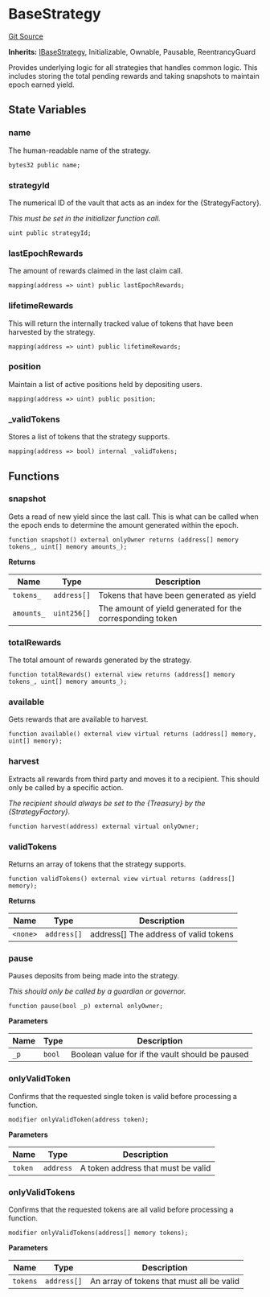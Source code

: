 # BaseStrategy
[Git Source](https://github.com/FloorDAO/floor-v2/blob/fce0c6edadd90eef36eb24d13cfb5b386eeb9d00/src/contracts/strategies/BaseStrategy.sol)

**Inherits:**
[IBaseStrategy](/src/interfaces/strategies/BaseStrategy.sol/contract.IBaseStrategy.md), Initializable, Ownable, Pausable, ReentrancyGuard

Provides underlying logic for all strategies that handles common logic. This includes
storing the total pending rewards and taking snapshots to maintain epoch earned yield.


## State Variables
### name
The human-readable name of the strategy.


```solidity
bytes32 public name;
```


### strategyId
The numerical ID of the vault that acts as an index for the {StrategyFactory}.

*This must be set in the initializer function call.*


```solidity
uint public strategyId;
```


### lastEpochRewards
The amount of rewards claimed in the last claim call.


```solidity
mapping(address => uint) public lastEpochRewards;
```


### lifetimeRewards
This will return the internally tracked value of tokens that have been harvested
by the strategy.


```solidity
mapping(address => uint) public lifetimeRewards;
```


### position
Maintain a list of active positions held by depositing users.


```solidity
mapping(address => uint) public position;
```


### _validTokens
Stores a list of tokens that the strategy supports.


```solidity
mapping(address => bool) internal _validTokens;
```


## Functions
### snapshot

Gets a read of new yield since the last call. This is what can be called when
the epoch ends to determine the amount generated within the epoch.


```solidity
function snapshot() external onlyOwner returns (address[] memory tokens_, uint[] memory amounts_);
```
**Returns**

|Name|Type|Description|
|----|----|-----------|
|`tokens_`|`address[]`|Tokens that have been generated as yield|
|`amounts_`|`uint256[]`|The amount of yield generated for the corresponding token|


### totalRewards

The total amount of rewards generated by the strategy.


```solidity
function totalRewards() external view returns (address[] memory tokens_, uint[] memory amounts_);
```

### available

Gets rewards that are available to harvest.


```solidity
function available() external view virtual returns (address[] memory, uint[] memory);
```

### harvest

Extracts all rewards from third party and moves it to a recipient. This should
only be called by a specific action.

*The recipient _should_ always be set to the {Treasury} by the {StrategyFactory}.*


```solidity
function harvest(address) external virtual onlyOwner;
```

### validTokens

Returns an array of tokens that the strategy supports.


```solidity
function validTokens() external view virtual returns (address[] memory);
```
**Returns**

|Name|Type|Description|
|----|----|-----------|
|`<none>`|`address[]`|address[] The address of valid tokens|


### pause

Pauses deposits from being made into the strategy.

*This should only be called by a guardian or governor.*


```solidity
function pause(bool _p) external onlyOwner;
```
**Parameters**

|Name|Type|Description|
|----|----|-----------|
|`_p`|`bool`|Boolean value for if the vault should be paused|


### onlyValidToken

Confirms that the requested single token is valid before processing a function.


```solidity
modifier onlyValidToken(address token);
```
**Parameters**

|Name|Type|Description|
|----|----|-----------|
|`token`|`address`|A token address that must be valid|


### onlyValidTokens

Confirms that the requested tokens are all valid before processing a function.


```solidity
modifier onlyValidTokens(address[] memory tokens);
```
**Parameters**

|Name|Type|Description|
|----|----|-----------|
|`tokens`|`address[]`|An array of tokens that must all be valid|


